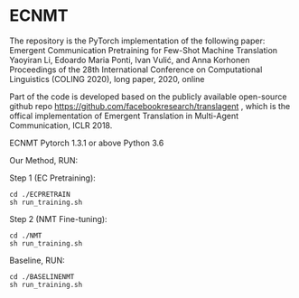 # ECNMT
The repository is the PyTorch implementation of the following paper: 
Emergent Communication Pretraining for Few-Shot Machine Translation
Yaoyiran Li, Edoardo Maria Ponti, Ivan Vulić, and Anna Korhonen
Proceedings of the 28th International Conference on Computational Linguistics (COLING 2020), long paper, 2020, online

Part of the code is developed based on the publicly available open-source github repo https://github.com/facebookresearch/translagent , which is the offical implementation of Emergent Translation in Multi-Agent Communication, ICLR 2018. 


ECNMT
Pytorch 1.3.1 or above
Python 3.6

Our Method, RUN:

Step 1 (EC Pretraining): 

    cd ./ECPRETRAIN
    sh run_training.sh
                         
Step 2 (NMT Fine-tuning): 

    cd ./NMT
    sh run_training.sh

Baseline, RUN:  

    cd ./BASELINENMT
    sh run_training.sh
